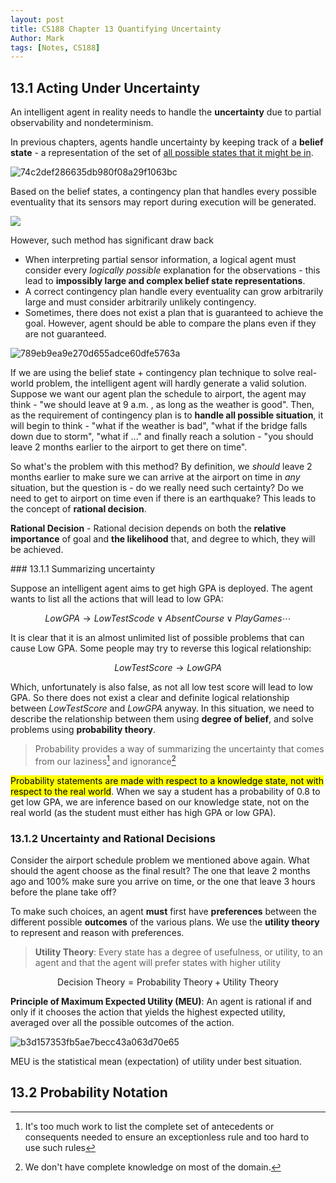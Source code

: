 ```yaml
---
layout: post
title: CS188 Chapter 13 Quantifying Uncertainty
Author: Mark
tags: [Notes, CS188]
---
```


## 13.1 Acting Under Uncertainty

An intelligent agent in reality needs to handle the **uncertainty** due to partial observability and nondeterminism.

In previous chapters, agents handle uncertainty by keeping track of a **belief state** - a representation of the set of <u>all possible states that it might be in</u>.

![74c2def286635db980f08a29f1063bc](http://markdown-img-1304853431.cosgz.myqcloud.com/20210530155955.jpg)

Based on the belief states, a contingency plan that handles every possible eventuality that its sensors may report during execution will be generated.

![](http://markdown-img-1304853431.cosgz.myqcloud.com/20210530162342.jpg)

However, such method has significant draw back

* When interpreting partial sensor information, a logical agent must consider every *logically possible* explanation for the observations - this lead to **impossibly large and complex belief state representations**.
* A correct contingency plan handle every eventuality can grow arbitrarily large and must consider arbitrarily unlikely contingency.
* Sometimes, there does not exist a plan that is guaranteed to achieve the goal. However, agent should be able to compare the plans even if they are not guaranteed.

![789eb9ea9e270d655adce60dfe5763a](http://markdown-img-1304853431.cosgz.myqcloud.com/20210530162436.jpg)

If we are using the belief state + contingency plan technique to solve real-world problem, the intelligent agent will hardly generate a valid solution. Suppose we want our agent plan the schedule to airport, the agent may think - "we should leave at 9 a.m. , as long as the weather is good". Then, as the requirement of contingency plan is to **handle all possible situation**, it will begin to think - "what if the weather is bad", "what if the bridge falls down due to storm", "what if ..." and finally reach a solution - "you should leave 2 months earlier to the airport to get there on time".

So what's the problem with this method? By definition, we *should* leave 2 months earlier to make sure we can arrive at the airport on time in *any* situation, but the question is - do we really need such certainty? Do we need to get to airport on time even if there is an earthquake? This leads to the concept of **rational decision**.

<div class="info">
	<p><b>Rational Decision</b> - Rational decision depends on both the <b>relative importance</b> of goal and <b>the likelihood</b> that, and degree to which, they will be achieved.</p>
</div>
### 13.1.1 Summarizing uncertainty

Suppose an intelligent agent aims to get high GPA is deployed. The agent wants to list all the actions that will lead to low GPA:

$$
Low GPA \rightarrow Low Test Scode \vee AbsentCourse \vee PlayGames \cdots
$$

It is clear that it is an almost unlimited list of possible problems that can cause Low GPA. Some people may try to reverse this logical relationship:

$$
Low TestScore \rightarrow LowGPA
$$

Which, unfortunately is also false, as not all low test score will lead to low GPA. So there does not exist a clear and definite logical relationship between $LowTestScore$ and $LowGPA$ anyway. In this situation, we need to describe the relationship between them using **degree of belief**, and solve problems using **probability theory**.

> Probability provides a way of summarizing the uncertainty that comes from our laziness[^1] and ignorance[^2]

<mark>Probability statements are made with respect to a knowledge state, not with respect to the real world</mark>. When we say a student has a probability of $0.8$ to get low GPA, we are inference based on our knowledge state, not on the real world (as the student must either has high GPA or low GPA).

[^1]: It's too much work to list the complete set of antecedents or consequents needed to ensure an exceptionless rule and too hard to use such rules
[^2]: We don't have complete knowledge on most of the domain.

### 13.1.2 Uncertainty and Rational Decisions

Consider the airport schedule problem we mentioned above again.  What should the agent choose as the final result? The one that leave 2 months ago and 100% make sure you arrive on time, or the one that leave 3 hours before the plane take off?

To make such choices, an agent **must** first have **preferences** between the different possible **outcomes** of the various plans. We use the **utility theory** to represent and reason with preferences.

> **Utility Theory**: Every state has a degree of usefulness, or utility, to an agent and that the agent will prefer states with higher utility

$$
\text{Decision Theory} = \text{Probability Theory} + \text{Utility Theory}
$$

<div class="notification">
    <p>
        <b>Principle of Maximum Expected Utility (MEU)</b>: An agent is rational if and only if it chooses the action that yields the highest expected utility, averaged over all the possible outcomes of the action.
    </p>
</div>

![b3d157353fb5ae7becc43a063d70e65](http://markdown-img-1304853431.cosgz.myqcloud.com/20210530180125.jpg)

MEU is the statistical mean (expectation) of utility under best situation.

## 13.2 Probability Notation

